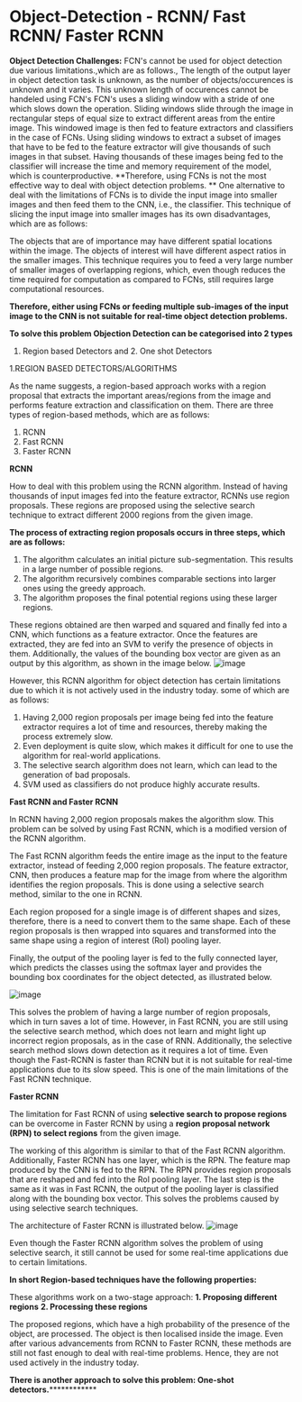 # Object-Detection - RCNN/ Fast RCNN/ Faster RCNN



**Object Detection Challenges:**
FCN's cannot be used for object detection due various limitations.,which are as follows.,
The length of the output layer in object detection task is unknown, as the number of objects/occurences is unknown and it varies. This unknown length of occurences cannot be handeled using FCN's
FCN's uses a sliding window with a stride of one which slows down the operation.
Sliding windows slide through the image in rectangular steps of equal size to extract different areas from the entire image. This windowed image is then fed to feature extractors and classifiers in the case of FCNs. Using sliding windows to extract a subset of images that have to be fed to the feature extractor will give thousands of such images in that subset.
Having thousands of these images being fed to the classifier will increase the time and memory requirement of the model, which is counterproductive. 
**Therefore, using FCNs is not the most effective way to deal with object detection problems. **
One alternative to deal with the limitations of FCNs is to divide the input image into smaller images and then feed them to the CNN, i.e., the classifier. This technique of slicing the input image into smaller images has its own disadvantages, which are as follows:

The objects that are of importance may have different spatial locations within the image.
The objects of interest will have different aspect ratios in the smaller images.
This technique requires you to feed a very large number of smaller images of overlapping regions, which, even though reduces the time required for computation as compared to FCNs, still requires large computational resources.

**Therefore, either using FCNs or feeding multiple sub-images of the input image to the CNN is not suitable for real-time object detection problems.**


**To solve this problem Objection Detection can be categorised into 2 types**

1. Region based Detectors and 2. One shot Detectors

1.REGION BASED DETECTORS/ALGORITHMS

As the name suggests, a region-based approach works with a region proposal that extracts the important areas/regions from the image and performs feature extraction and classification on them. There are three types of region-based methods, which are as follows:

1. RCNN
2. Fast RCNN
3. Faster RCNN


**RCNN**

How to deal with this problem using the RCNN algorithm.
Instead of having thousands of input images fed into the feature extractor, RCNNs use region proposals. These regions are proposed using the selective search technique to extract different 2000 regions from the given image. 

**The process of extracting region proposals occurs in three steps, which are as follows:**
1. The algorithm calculates an initial picture sub-segmentation. This results in a large number of possible regions. 
2. The algorithm recursively combines comparable sections into larger ones using the greedy approach.
3. The algorithm proposes the final potential regions using these larger regions.

These regions obtained are then warped and squared and finally fed into a CNN, which functions as a feature extractor. Once the features are extracted, they are fed into an SVM to verify the presence of objects in them. Additionally, the values of the bounding box vector are given as an output by this algorithm, as shown in the image below.
![image](https://github.com/JayalakshmiPrakash/Object-Detection/assets/67649535/6778a140-60af-4023-800c-adf97b77ff1f)

However, this RCNN algorithm for object detection has certain limitations due to which it is not actively used in the industry today. some of which are as follows:
1. Having 2,000 region proposals per image being fed into the feature extractor requires a lot of time and resources, thereby making the process extremely slow.
2. Even deployment is quite slow, which makes it difficult for one to use the algorithm for real-world applications.
3. The selective search algorithm does not learn, which can lead to the generation of bad proposals.
4. SVM used as classifiers do not produce highly accurate results.



**Fast RCNN and Faster RCNN**

In RCNN having 2,000 region proposals makes the algorithm slow. This problem can be solved by using Fast RCNN, which is a modified version of the RCNN algorithm.

The Fast RCNN algorithm feeds the entire image as the input to the feature extractor, instead of feeding 2,000 region proposals. The feature extractor, CNN, then produces a feature map for the image from where the algorithm identifies the region proposals. This is done using a selective search method, similar to the one in RCNN.

Each region proposed for a single image is of different shapes and sizes, therefore, there is a need to convert them to the same shape. Each of these region proposals is then wrapped into squares and transformed into the same shape using a region of interest (RoI) pooling layer.

Finally, the output of the pooling layer is fed to the fully connected layer, which predicts the classes using the softmax layer and provides the bounding box coordinates for the object detected, as illustrated below.

![image](https://github.com/JayalakshmiPrakash/Object-Detection/assets/67649535/a137e74c-ab7b-4c42-a1bf-84b5de9d70b3)

This solves the problem of having a large number of region proposals, which in turn saves a lot of time. However, in Fast RCNN, you are still using the selective search method, which does not learn and might light up incorrect region proposals, as in the case of RNN. Additionally, the selective search method slows down detection as it requires a lot of time. Even though the Fast-RCNN is faster than RCNN but it is not suitable for real-time applications due to its slow speed. This is one of the main limitations of the Fast RCNN technique.


**Faster RCNN**

The limitation for Fast RCNN of using **selective search to propose regions** can be overcome in Faster RCNN by using a **region proposal network (RPN) to select regions** from the given image. 

The working of this algorithm is similar to that of the Fast RCNN algorithm. Additionally, Faster RCNN has one layer, which is the RPN. The feature map produced by the CNN is fed to the RPN. The RPN provides region proposals that are reshaped and fed into the RoI pooling layer. The last step is the same as it was in Fast RCNN, the output of the pooling layer is classified along with the bounding box vector. This solves the problems caused by using selective search techniques.

The architecture of Faster RCNN is illustrated below.
![image](https://github.com/JayalakshmiPrakash/Object-Detection/assets/67649535/e2cef80a-92f3-463e-b6c3-f01bd01d60e8)

Even though the Faster RCNN algorithm solves the problem of using selective search, it still cannot be used for some real-time applications due to certain limitations.

**In short Region-based techniques have the following properties:**

These algorithms work on a two-stage approach:
**1. Proposing different regions**
**2. Processing these regions**

The proposed regions, which have a high probability of the presence of the object, are processed. The object is then localised inside the image.
Even after various advancements from RCNN to Faster RCNN, these methods are still not fast enough to deal with real-time problems. Hence, they are not used actively in the industry today.

**There is another approach to solve this problem: One-shot detectors.**************

